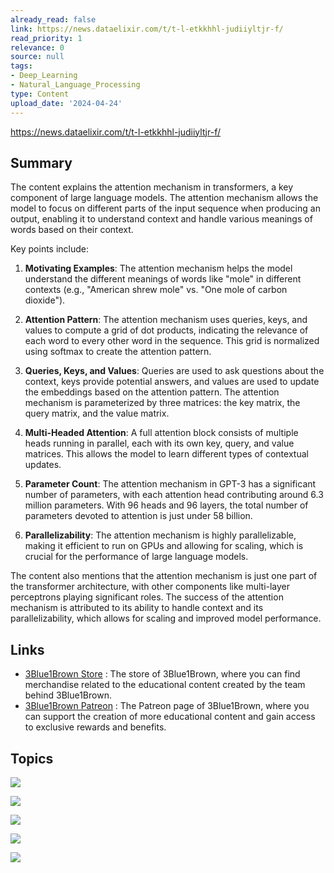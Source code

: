 ```yaml
---
already_read: false
link: https://news.dataelixir.com/t/t-l-etkkhhl-judiiyltjr-f/
read_priority: 1
relevance: 0
source: null
tags:
- Deep_Learning
- Natural_Language_Processing
type: Content
upload_date: '2024-04-24'
---
```


https://news.dataelixir.com/t/t-l-etkkhhl-judiiyltjr-f/
## Summary

The content explains the attention mechanism in transformers, a key component of large language models. The attention mechanism allows the model to focus on different parts of the input sequence when producing an output, enabling it to understand context and handle various meanings of words based on their context.

Key points include:

1. **Motivating Examples**: The attention mechanism helps the model understand the different meanings of words like "mole" in different contexts (e.g., "American shrew mole" vs. "One mole of carbon dioxide").

2. **Attention Pattern**: The attention mechanism uses queries, keys, and values to compute a grid of dot products, indicating the relevance of each word to every other word in the sequence. This grid is normalized using softmax to create the attention pattern.

3. **Queries, Keys, and Values**: Queries are used to ask questions about the context, keys provide potential answers, and values are used to update the embeddings based on the attention pattern. The attention mechanism is parameterized by three matrices: the key matrix, the query matrix, and the value matrix.

4. **Multi-Headed Attention**: A full attention block consists of multiple heads running in parallel, each with its own key, query, and value matrices. This allows the model to learn different types of contextual updates.

5. **Parameter Count**: The attention mechanism in GPT-3 has a significant number of parameters, with each attention head contributing around 6.3 million parameters. With 96 heads and 96 layers, the total number of parameters devoted to attention is just under 58 billion.

6. **Parallelizability**: The attention mechanism is highly parallelizable, making it efficient to run on GPUs and allowing for scaling, which is crucial for the performance of large language models.

The content also mentions that the attention mechanism is just one part of the transformer architecture, with other components like multi-layer perceptrons playing significant roles. The success of the attention mechanism is attributed to its ability to handle context and its parallelizability, which allows for scaling and improved model performance.
## Links

- [3Blue1Brown Store](https://store.dftba.com/collections/3blue1brown) : The store of 3Blue1Brown, where you can find merchandise related to the educational content created by the team behind 3Blue1Brown.
- [3Blue1Brown Patreon](https://www.patreon.com/3blue1brown) : The Patreon page of 3Blue1Brown, where you can support the creation of more educational content and gain access to exclusive rewards and benefits.

## Topics

![](topics/Concept/Attention%20Mechanism)

![](topics/Model/Transformer)

![](topics/Concept/Embeddings)

![](topics/Concept/Query%20Key%20and%20Value)

![](topics/Concept/Multi%20Head%20Attention)